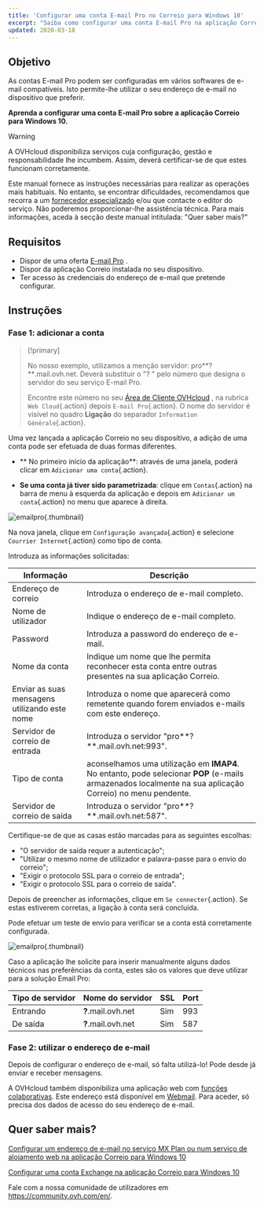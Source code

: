 ```yaml
---
title: 'Configurar uma conta E-mail Pro no Correio para Windows 10'
excerpt: "Saiba como configurar uma conta E-mail Pro na aplicação Correio para Windows 10"
updated: 2020-03-18
---
```


## Objetivo

As contas E-mail Pro podem ser configuradas em vários softwares de e-mail compatíveis. Isto permite-lhe utilizar o seu endereço de e-mail no dispositivo que preferir.

**Aprenda a configurar uma conta E-mail Pro sobre a aplicação Correio para Windows 10.**

> [!warning]
>
> A OVHcloud disponibiliza serviços cuja configuração, gestão e responsabilidade lhe incumbem. Assim, deverá certificar-se de que estes funcionam corretamente.
> 
> Este manual fornece as instruções necessárias para realizar as operações mais habituais. No entanto, se encontrar dificuldades, recomendamos que recorra a um [fornecedor especializado](https://partner.ovhcloud.com/pt/) e/ou que contacte o editor do serviço. Não poderemos proporcionar-lhe assistência técnica. Para mais informações, aceda à secção deste manual intitulada: "Quer saber mais?"
> 

## Requisitos

- Dispor de uma oferta [E-mail Pro](/links/web/email-pro) .
- Dispor da aplicação Correio instalada no seu dispositivo.
- Ter acesso às credenciais do endereço de e-mail que pretende configurar.

## Instruções

### Fase 1: adicionar a conta

> [!primary]
>
> No nosso exemplo, utilizamos a menção servidor: pro**?**.mail.ovh.net. Deverá substituir o "? " pelo número que designa o servidor do seu serviço E-mail Pro.
> 
> Encontre este número no seu [Área de Cliente OVHcloud](/links/manager) , na rubrica `Web Cloud`{.action} depois `E-mail Pro`{.action}. O nome do servidor é visível no quadro **Ligação** do separador `Information Générale`{.action}.
> 

Uma vez lançada a aplicação Correio no seu dispositivo, a adição de uma conta pode ser efetuada de duas formas diferentes.

- ** No primeiro início da aplicação**: através de uma janela, poderá clicar em `Adicionar uma conta`{.action}.

- **Se uma conta já tiver sido parametrizada**: clique em `Contas`{.action} na barra de menu à esquerda da aplicação e depois em `Adicionar um conta`{.action} no menu que aparece à direita.

![emailpro](images/configuration-mail-windows-step1.png){.thumbnail}

Na nova janela, clique em `Configuração avançada`{.action} e selecione `Courrier Internet`{.action} como tipo de conta.

Introduza as informações solicitadas:

|Informação| Descrição|
|---|---|
|Endereço de correio | Introduza o endereço de e-mail completo.|
|Nome de utilizador | Indique o endereço de e-mail completo.|
|Password | Introduza a password do endereço de e-mail.|
|Nome da conta | Indique um nome que lhe permita reconhecer esta conta entre outras presentes na sua aplicação Correio.|
Enviar as suas mensagens utilizando este nome | Introduza o nome que aparecerá como remetente quando forem enviados e-mails com este endereço.|
Servidor de correio de entrada | Introduza o servidor "pro**?**.mail.ovh.net:993".|
Tipo de conta | aconselhamos uma utilização em **IMAP4**. No entanto, pode selecionar **POP** (e-mails armazenados localmente na sua aplicação Correio) no menu pendente.|
Servidor de correio de saída | Introduza o servidor "pro**?**.mail.ovh.net:587".|

Certifique-se de que as casas estão marcadas para as seguintes escolhas:

- "O servidor de saída requer a autenticação";
- "Utilizar o mesmo nome de utilizador e palavra-passe para o envio do correio";
- "Exigir o protocolo SSL para o correio de entrada";
- "Exigir o protocolo SSL para o correio de saída".

Depois de preencher as informações, clique em `Se connecter`{.action}. Se estas estiverem corretas, a ligação à conta será concluída.

Pode efetuar um teste de envio para verificar se a conta está corretamente configurada.

![emailpro](images/configuration-mail-windows-step2.png){.thumbnail}

Caso a aplicação lhe solicite para inserir manualmente alguns dados técnicos nas preferências da conta, estes são os valores que deve utilizar para a solução Email Pro:

|Tipo de servidor|Nome do servidor|SSL|Port|
|---|---|---|---|
|Entrando|**?**.mail.ovh.net | Sim | 993|
|De saída|**?**.mail.ovh.net | Sim | 587|

### Fase 2: utilizar o endereço de e-mail

Depois de configurar o endereço de e-mail, só falta utilizá-lo! Pode desde já enviar e receber mensagens.

A OVHcloud também disponibiliza uma aplicação web com [funções colaborativas](/links/web/emails). Este endereço está disponível em [Webmail](/links/web/email). Para aceder, só precisa dos dados de acesso do seu endereço de e-mail.

## Quer saber mais?

[Configurar um endereço de e-mail no serviço MX Plan ou num serviço de alojamento web na aplicação Correio para Windows 10](/pages/web_cloud/email_and_collaborative_solutions/mx_plan/how_to_configure_windows_10) 

[Configurar uma conta Exchange na aplicação Correio para Windows 10](/pages/web_cloud/email_and_collaborative_solutions/microsoft_exchange/how_to_configure_windows_10) 

Fale com a nossa comunidade de utilizadores em <https://community.ovh.com/en/>.